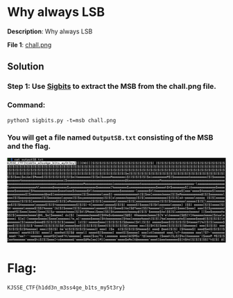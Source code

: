 # Why always LSB

**Description**: Why always LSB

**File 1**: [chall.png](./files/chall.png)

## Solution
### Step 1: Use [Sigbits](https://github.com/Pulho/sigBits) to extract the MSB from the chall.png file.

### Command:
```
python3 sigbits.py -t=msb chall.png
```
### You will get a file named `OutputSB.txt` consisting of the MSB and the flag.

![alt text](image.png)

# Flag:
```
KJSSE_CTF{h1dd3n_m3ss4ge_b1ts_my5t3ry}
```